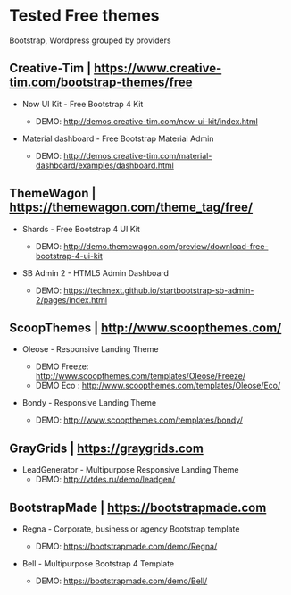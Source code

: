 # Tested Free themes  
Bootstrap, Wordpress grouped by providers

## Creative-Tim | https://www.creative-tim.com/bootstrap-themes/free

* Now UI Kit - Free Bootstrap 4 Kit
    * DEMO: http://demos.creative-tim.com/now-ui-kit/index.html

* Material dashboard - Free Bootstrap Material Admin
    * DEMO: http://demos.creative-tim.com/material-dashboard/examples/dashboard.html

## ThemeWagon | https://themewagon.com/theme_tag/free/

* Shards - Free Bootstrap 4 UI Kit
    * DEMO: http://demo.themewagon.com/preview/download-free-bootstrap-4-ui-kit

* SB Admin 2 - HTML5 Admin Dashboard
    * DEMO: https://technext.github.io/startbootstrap-sb-admin-2/pages/index.html

## ScoopThemes | http://www.scoopthemes.com/

* Oleose - Responsive Landing Theme
    * DEMO Freeze: http://www.scoopthemes.com/templates/Oleose/Freeze/
    * DEMO Eco   : http://www.scoopthemes.com/templates/Oleose/Eco/

* Bondy - Responsive Landing Theme
    * DEMO: http://www.scoopthemes.com/templates/bondy/

## GrayGrids | https://graygrids.com

* LeadGenerator - Multipurpose Responsive Landing Theme
    * DEMO: http://vtdes.ru/demo/leadgen/

## BootstrapMade | https://bootstrapmade.com

* Regna - Corporate, business or agency Bootstrap template
    * DEMO: https://bootstrapmade.com/demo/Regna/

* Bell - Multipurpose Bootstrap 4 Template
    * DEMO: https://bootstrapmade.com/demo/Bell/

        



